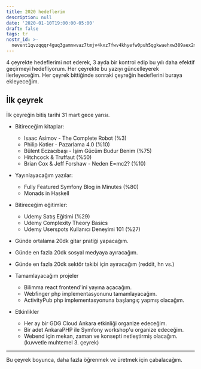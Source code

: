 ```yaml
---
title: 2020 hedeflerim
description: null
date: '2020-01-10T19:00:00-05:00'
draft: false
tags: tr
nostr_id: >-
  nevent1qvzqqqr4guq3gamnwvaz7tmjv4kxz7fwv4khyefw0puh5qgkwaehxw309aex2mrp0yhxummnw3ezucnpdejqz9rhwden5te0wfjkccte9ejxzmt4wvhxjmcprpmhxue69uhhyetvv9ujuumwdae8gtnnda3kjctvqyxhwumn8ghj7mn0wvhxcmmvqyt8wumn8ghj7un9d3shjtnswf5k6ctv9ehx2aqppamhxue69uhkummnw3ezumt0d5q3vamnwvaz7tmjv4kxz7fwdehhxtnnda3kjctvqyd8wumn8ghj7ctjw35kxmr9wvhxcctev4erxtnwv4mhxqg7waehxw309akkcuewv94kgetwd9azuetyw5h8gu30dehhxarjqqs22fachyz2rg5pjwl0r3423xgxzf9evgtg0rwt3yk9z4w7hhgj84q9a8su4
---
```



4 çeyrekte hedeflerimi not ederek, 3 ayda bir kontrol edip bu yılı daha efektif geçirmeyi hedefliyorum. Her çeyrekte bu yazıyı güncelleyerek ilerleyeceğim. Her çeyrek bittiğinde sonraki çeyreğin hedeflerini buraya ekleyeceğim.
<!--more-->
## İlk çeyrek 

İlk çeyreğin bitiş tarihi 31 mart gece yarısı. 

- Bitireceğim kitaplar: 
  - Isaac Asimov - The Complete Robot (%3)
  - Philip Kotler - Pazarlama 4.0 (%10)
  - Bülent Eczacıbaşı - İşim Gücüm Budur Benim (%75)
  - Hitchcock & Truffaut (%50)
  - Brian Cox & Jeff Forshaw - Neden E=mc2? (%10)

- Yayınlayacağım yazılar:
  - Fully Featured Symfony Blog in Minutes (%80)
  - Monads in Haskell

- Bitireceğim eğitimler:
  - Udemy Satış Eğitimi (%29)
  - Udemy Complexity Theory Basics
  - Udemy Userspots Kullanıcı Deneyimi 101 (%27)

- Günde ortalama 20dk gitar pratiği yapacağım.
- Günde en fazla 20dk sosyal medyaya ayıracağım.
- Günde en fazla 20dk sektör takibi için ayıracağım (reddit, hn vs.)

- Tamamlayacağım projeler
  - Bilimma react frontend'ini yayına açacağım.
  - Webfinger php implementasyonunu tamamlayacağım.
  - ActivityPub php implementasyonuna başlangıç yapmış olacağım.

- Etkinlikler
  - Her ay bir GDG Cloud Ankara etkinliği organize edeceğim.
  - Bir adet AnkaraPHP ile Symfony workshop'u organize edeceğim.
  - Webend için mekan, zaman ve konsepti netleştirmiş olacağım. (kuvvetle muhtemel 3. çeyrek)

---

Bu çeyrek boyunca, daha fazla öğrenmek ve üretmek için çabalacağım. 

